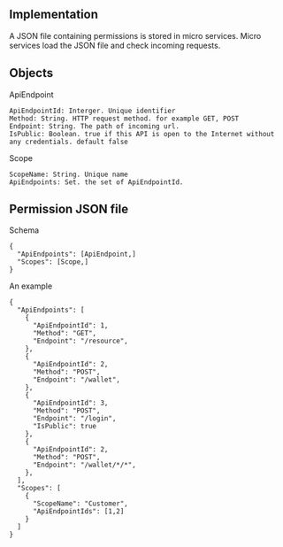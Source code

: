 ## Implementation
A JSON file containing permissions is stored in micro services.
Micro services load the JSON file and check incoming requests.

## Objects
ApiEndpoint
```
ApiEndpointId: Interger. Unique identifier
Method: String. HTTP request method. for example GET, POST
Endpoint: String. The path of incoming url.
IsPublic: Boolean. true if this API is open to the Internet without any credentials. default false
```

Scope
```
ScopeName: String. Unique name
ApiEndpoints: Set. the set of ApiEndpointId.
```

## Permission JSON file
Schema
```
{
  "ApiEndpoints": [ApiEndpoint,]
  "Scopes": [Scope,]
}
```

An example
```
{
  "ApiEndpoints": [
    {
      "ApiEndpointId": 1,
      "Method": "GET",
      "Endpoint": "/resource",
    },
    {
      "ApiEndpointId": 2,
      "Method": "POST",
      "Endpoint": "/wallet",
    },
    {
      "ApiEndpointId": 3,
      "Method": "POST",
      "Endpoint": "/login",
      "IsPublic": true
    },
    {
      "ApiEndpointId": 2,
      "Method": "POST",
      "Endpoint": "/wallet/*/*",
    },
  ],
  "Scopes": [
    {
      "ScopeName": "Customer",
      "ApiEndpointIds": [1,2]
    }
  ]
}
```

